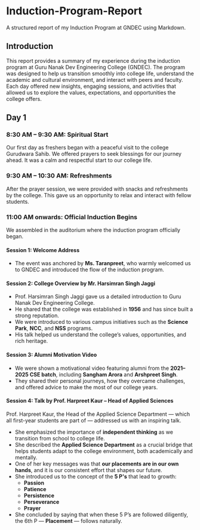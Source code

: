 # Induction-Program-Report
A structured report of my Induction Program at GNDEC using Markdown.

## Introduction
This report provides a summary of my experience during the induction program at Guru Nanak Dev Engineering College (GNDEC). The program was designed to help us transition smoothly into college life, understand the academic and cultural environment, and interact with peers and faculty. Each day offered new insights, engaging sessions, and activities that allowed us to explore the values, expectations, and opportunities the college offers.

## Day 1

### 8:30 AM – 9:30 AM: Spiritual Start

Our first day as freshers began with a peaceful visit to the college Gurudwara Sahib. We offered prayers to seek blessings for our journey ahead. It was a calm and respectful start to our college life.

### 9:30 AM – 10:30 AM: Refreshments

After the prayer session, we were provided with snacks and refreshments by the college. This gave us an opportunity to relax and interact with fellow students.

### 11:00 AM onwards: Official Induction Begins

We assembled in the auditorium where the induction program officially began.

#### Session 1: Welcome Address

- The event was anchored by **Ms. Taranpreet**, who warmly welcomed us to GNDEC and introduced the flow of the induction program.

#### Session 2: College Overview by Mr. Harsimran Singh Jaggi

- Prof. Harsimran Singh Jaggi gave us a detailed introduction to Guru Nanak Dev Engineering College.
- He shared that the college was established in **1956** and has since built a strong reputation.
- We were introduced to various campus initiatives such as the **Science Park**, **NCC**, and **NSS** programs.
- His talk helped us understand the college’s values, opportunities, and rich heritage.

#### Session 3: Alumni Motivation Video

- We were shown a motivational video featuring alumni from the **2021–2025 CSE batch**, including **Sangham Arora** and **Arshpreet Singh**.
- They shared their personal journeys, how they overcame challenges, and offered advice to make the most of our college years.

#### Session 4: Talk by Prof. Harpreet Kaur – Head of Applied Sciences

Prof. Harpreet Kaur, the Head of the Applied Science Department — which all first-year students are part of — addressed us with an inspiring talk.

- She emphasized the importance of **independent thinking** as we transition from school to college life.
- She described the **Applied Science Department** as a crucial bridge that helps students adapt to the college environment, both academically and mentally.
- One of her key messages was that **our placements are in our own hands**, and it is our consistent effort that shapes our future.
- She introduced us to the concept of the **5 P's** that lead to growth:
  - **Passion**
  - **Patience**
  - **Persistence**
  - **Perseverance**
  - **Prayer**
- She concluded by saying that when these 5 P’s are followed diligently, the 6th P — **Placement** — follows naturally.
